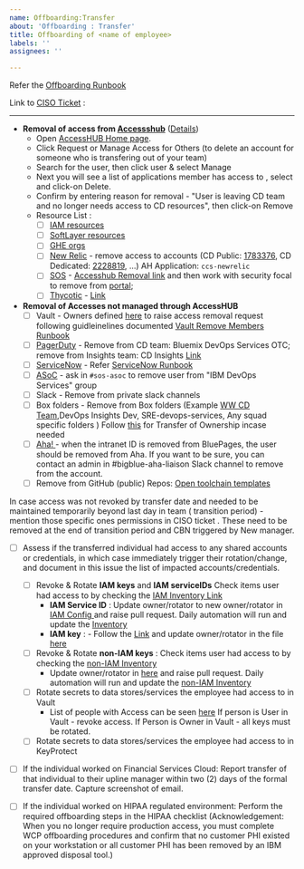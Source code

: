 ```yaml
---
name: Offboarding:Transfer
about: 'Offboarding : Transfer'
title: Offboarding of <name of employee>
labels: ''
assignees: ''

---
```


Refer the [Offboarding Runbook](https://github.ibm.com/org-ids/compliance/blob/master/runbooks/access-control/Offboarding.md)

Link to [CISO Ticket](https://github.ibm.com/ibmcloud/ciso-compliance-offboarding/issues) :

-----

 -    **Removal of access from [Accessshub](https://ibm.idaccesshub.com/ECMv6/request/requestHome)** ([Details](https://github.ibm.com/org-ids/otc-developer-runbooks/blob/master/common/AccessHub.md)) 
      - Open [AccessHUB Home page](https://ibm.idaccesshub.com/ECMv6/request/requestHome).
      - Click Request or Manage Access for Others (to delete an account for someone who is transfering out of your team) 
      -  Search for the user, then click user & select Manage
      - Next you will see a list of applications member has access to , select and click-on Delete.
      - Confirm by entering reason for removal - "User is leaving CD team and no longer needs access to CD resources", then click-on Remove 
      - Resource List :
          - [ ] [IAM resources](https://github.ibm.com/org-ids/otc-developer-runbooks/blob/master/common/AccessHub.md)
        - [ ] [SoftLayer resources](https://github.ibm.com/org-ids/otc-developer-runbooks/blob/master/common/AccessHub-SL.md) 
        - [ ] [GHE orgs](https://github.ibm.com/org-ids/otc-developer-runbooks/blob/master/common/AccessHub-GHE.md) 
        - [ ] [New Relic](https://synthetics.newrelic.com) - remove access to accounts (CD Public: [1783376](https://synthetics.newrelic.com/accounts/1783376), CD Dedicated: [2228819](https://synthetics.newrelic.com/accounts/2228819), ...) AH Application: `ccs-newrelic`
        - [ ] [SOS](https://w3.sos.ibm.com/) - [Accesshub Removal link](https://pages.github.ibm.com/SOSTeam/SOS-Docs/idmgt/accesshub/Delete-account/#steps-to-delete-account) and then work with security focal to remove from [portal](https://w3.sos.ibm.com/inventory.nsf/compliance_portal.xsp?c_code=ridos); 
        -  [ ] [Thycotic](https://pimconsole.sos.ibm.com/) - [Link]( https://github.ibm.com/org-ids/otc-developer-runbooks/blob/master/common/Thycotic.md#preconditions) 

  -  **Removal of Accesses not managed through AccessHUB**
      - [ ]  Vault - Owners defined [here](https://ibm.ent.box.com/notes/344444043206) to raise access removal request following guidleinelines documented [Vault Remove Members Runbook](https://pages.github.ibm.com/vault-as-a-service/vault/onboarding/remove-members.html)
      - [ ] [PagerDuty](https://ibm.pagerduty.com/) - Remove from CD team: Bluemix DevOps Services OTC; remove from Insights team: CD Insights [Link](https://w3.ibm.com/w3publisher/pagerduty/getting-started/offboarding)
      - [ ] [ServiceNow](https://watson.service-now.com/) -  Refer [ ServiceNow Runbook ](https://github.ibm.com/org-ids/otc-developer-runbooks/blob/master/common/ServiceNow-Access.md#removing-users)
      - [ ] [ASoC](https://cloud.appscan.com/AsoCUI/serviceui/main/myapps/oneapp/f8fca2ac-7671-e811-9423-002590ac753d/scans) - ask in `#sos-asoc` to remove user from "IBM DevOps Services" group
      - [ ] Slack - Remove from private slack channels
      - [ ] Box folders - Remove from  Box folders (Example [WW CD Team](https://ibm.ent.box.com/folder/30409987383?s),DevOps Insights Dev, SRE-devops-services, Any squad specific folders ) Follow [this](https://support.box.com/hc/en-us/articles/360044196273-Managing-Collaborators#transferfolderowner) for Transfer of Ownership incase needed
      - [ ] [Aha! ](https://secure.aha.io/) -  when the intranet ID is removed from BluePages, the user should be removed from Aha. If you want to be sure, you can contact an admin in #bigblue-aha-liaison Slack channel to remove from the account. 
      - [ ] Remove from GitHub (public) Repos: [Open toolchain templates](https://github.com/open-toolchain/) 

In case access was not revoked by transfer date and needed to be maintained temporarily beyond last day in team ( transition period) - mention those specific ones permissions in CISO ticket . These need to be removed at the end of transition period and CBN triggered by New manager. 

-[ ] Assess if the transferred individual had access to any shared accounts or credentials, in which case immediately trigger their rotation/change, and document in this issue the list of impacted accounts/credentials.

   - [ ] Revoke & Rotate  **IAM keys** and **IAM serviceIDs** Check items user had access to by checking the [IAM Inventory Link](https://github.ibm.com/org-ids/key-rotation/blob/master/credential-inventory/iam-credentials.csv) 
      - **IAM Service ID** : Update owner/rotator to new owner/rotator in [IAM Config ](https://github.ibm.com/org-ids/key-rotation/tree/master/config) and raise pull request. Daily automation will run and update the [Inventory](https://github.ibm.com/org-ids/key-rotation/blob/master/credential-inventory/)    
      - **IAM key** :  - Follow the [Link](https://github.ibm.com/org-ids/key-rotation/tree/master/) and update owner/rotator in the file [here](https://github.ibm.com/org-ids/key-rotation/blob/master/functionalID-user-mapping.yaml)
   - [ ] Revoke & Rotate  **non-IAM keys** : Check items user had access to by checking
       the [non-IAM Inventory](https://github.ibm.com/org-ids/key-rotation/blob/master/credential-inventory/non-iam-credentials.csv) 
      - Update owner/rotator in [here](https://github.ibm.com/org-ids/key-rotation/blob/master/config-non-iam/credentials.yaml) and raise pull request. Daily automation will run and update the [non-IAM Inventory ](https://github.ibm.com/org-ids/key-rotation/blob/master/credential-inventory/non-iam-credentials.csv)    
   - [ ] Rotate secrets to data stores/services the employee had access to in Vault
       - List of people with Access can be seen [here](https://ibm.ent.box.com/file/344444043206?s=t3qnek4rzidylcp3yt4pe01xx5bjhgzb)
         If person is User in Vault - revoke access.
         If Person is Owner in Vault - all keys must be rotated. 
   - [ ] Rotate secrets to data stores/services the employee had access to in KeyProtect
    
- [ ]  If the individual worked on Financial Services Cloud:
        Report transfer of that individual to their upline manager within two (2) days of the formal transfer date. Capture screenshot of email.

- [ ] If the individual worked on HIPAA regulated environment:
    Perform the required offboarding steps in the HIPAA checklist 
    (Acknowledgement: When you no longer require production access, you must complete WCP offboarding procedures and confirm that no customer PHI existed on your workstation or all customer PHI has been removed by an IBM approved disposal tool.)
